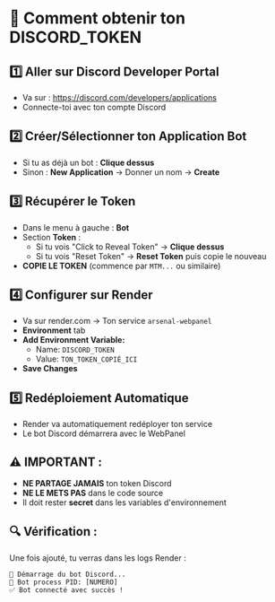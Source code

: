 # 🤖 Comment obtenir ton DISCORD_TOKEN

## 1️⃣ Aller sur Discord Developer Portal
- Va sur : https://discord.com/developers/applications
- Connecte-toi avec ton compte Discord

## 2️⃣ Créer/Sélectionner ton Application Bot
- Si tu as déjà un bot : **Clique dessus**
- Sinon : **New Application** → Donner un nom → **Create**

## 3️⃣ Récupérer le Token
- Dans le menu à gauche : **Bot**
- Section **Token** : 
  - Si tu vois "Click to Reveal Token" → **Clique dessus**
  - Si tu vois "Reset Token" → **Reset Token** puis copie le nouveau
- **COPIE LE TOKEN** (commence par `MTM...` ou similaire)

## 4️⃣ Configurer sur Render
- Va sur render.com → Ton service `arsenal-webpanel`
- **Environment** tab
- **Add Environment Variable:**
  - Name: `DISCORD_TOKEN`
  - Value: `TON_TOKEN_COPIÉ_ICI`
- **Save Changes**

## 5️⃣ Redéploiement Automatique
- Render va automatiquement redéployer ton service
- Le bot Discord démarrera avec le WebPanel

## ⚠️ IMPORTANT :
- **NE PARTAGE JAMAIS** ton token Discord
- **NE LE METS PAS** dans le code source
- Il doit rester **secret** dans les variables d'environnement

## 🔍 Vérification :
Une fois ajouté, tu verras dans les logs Render :
```
🤖 Démarrage du bot Discord...
🚀 Bot process PID: [NUMERO]
✅ Bot connecté avec succès !
```
